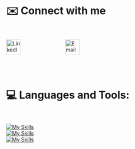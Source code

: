 
# ✉️  Connect with me
<br> 
 <p align="left">
      <a href="https://www.linkedin.com/in/ahmuhaisen/" target="_blank"><img src="https://raw.githubusercontent.com/rahuldkjain/github-profile-readme-generator/master/src/images/icons/Social/linked-in-alt.svg" alt="LinkedIn" height="40" width="40" style="padding-right: 100px;"></a>
  &nbsp; &nbsp; 
       <a href="mailto:ahmuhaisen03@gmail.com" target="_blank"><img style="padding-right: 30px" src="https://techcommunity.microsoft.com/t5/image/serverpage/image-id/172206i70472167E79B9D0F/image-size/large?v=v2&amp;px=999" height="40" width="40" alt="Email"></a>   &nbsp; &nbsp; 
 </p>

<br> <br>
# 💻 Languages and Tools: 
<br>
<div style="display: flex; align-items: center;">

 [![My Skills](https://skillicons.dev/icons?i=cs,net&theme=light)](https://skillicons.dev)
 <br>
 [![My Skills](https://skillicons.dev/icons?i=html,css,js,ts,bootstrap&theme=light)](https://skillicons.dev)
 <br>
 [![My Skills](https://skillicons.dev/icons?i=visualstudio,vscode,git,github&theme=light)](https://skillicons.dev)
  
</div>
